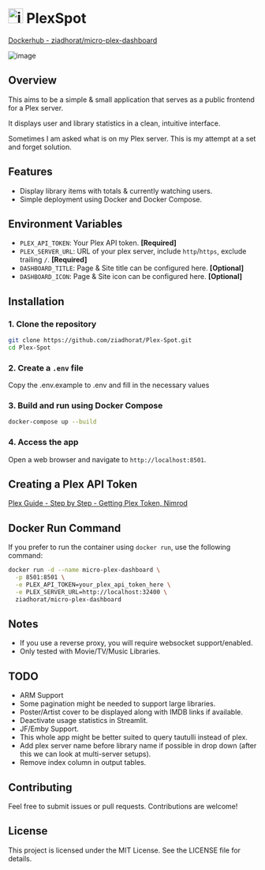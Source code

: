 # <img src="https://cdn-icons-png.freepik.com/256/7664/7664156.png?uid=R161963193&ga=GA1.1.651749782.1725523197&semt=ais_hybrid" alt="iCON" width="30" height="30"> PlexSpot

[Dockerhub - ziadhorat/micro-plex-dashboard](https://hub.docker.com/r/ziadhorat/micro-plex-dashboard)

![image](https://github.com/user-attachments/assets/c9e7287d-3e87-4363-a3dc-a8d1bdf1c950)

## Overview
This aims to be a simple & small application that serves as a public frontend for a Plex server. 

It displays user and library statistics in a clean, intuitive interface.

Sometimes I am asked what is on my Plex server. This is my attempt at a set and forget solution.

## Features
- Display library items with totals & currently watching users.
- Simple deployment using Docker and Docker Compose.

## Environment Variables
- `PLEX_API_TOKEN`: Your Plex API token. **[Required]**
- `PLEX_SERVER_URL`: URL of your plex server, include `http`/`https`, exclude trailing `/`. **[Required]**
- `DASHBOARD_TITLE`: Page & Site title can be configured here. **[Optional]**
- `DASHBOARD_ICON`: Page & Site icon can be configured here. **[Optional]**

## Installation

### 1. Clone the repository
```bash
git clone https://github.com/ziadhorat/Plex-Spot.git
cd Plex-Spot
```
### 2. Create a `.env` file
Copy the .env.example to .env and fill in the necessary values

### 3. Build and run using Docker Compose
```bash
docker-compose up --build
```
### 4. Access the app
Open a web browser and navigate to `http://localhost:8501`.

## Creating a Plex API Token
[Plex Guide - Step by Step - Getting Plex Token, Nimrod](https://digiex.net/threads/plex-guide-step-by-step-getting-plex-token.15402/)

## Docker Run Command
If you prefer to run the container using `docker run`, use the following command:
```bash
docker run -d --name micro-plex-dashboard \
  -p 8501:8501 \
  -e PLEX_API_TOKEN=your_plex_api_token_here \
  -e PLEX_SERVER_URL=http://localhost:32400 \
  ziadhorat/micro-plex-dashboard
```

## Notes
- If you use a reverse proxy, you will require websocket support/enabled.
- Only tested with Movie/TV/Music Libraries.

## TODO
- ARM Support
- Some pagination might be needed to support large libraries.
- Poster/Artist cover to be displayed along with IMDB links if available.
- Deactivate usage statistics in Streamlit.
- JF/Emby Support.
- This whole app might be better suited to query tautulli instead of plex.
- Add plex server name before library name if possible in drop down (after this we can look at multi-server setups).
- Remove index column in output tables.
  
## Contributing
Feel free to submit issues or pull requests. Contributions are welcome!

## License
This project is licensed under the MIT License. See the LICENSE file for details.
